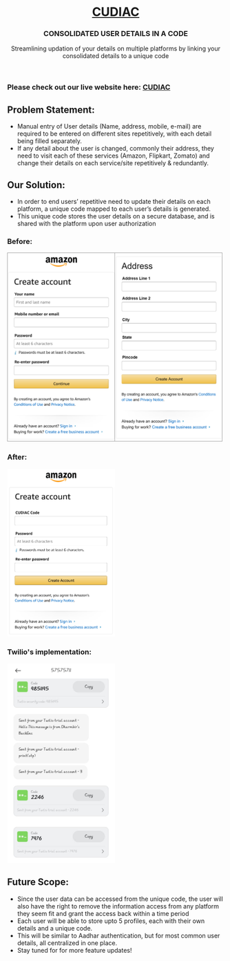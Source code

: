 <h1 align="center"><a href="http://cudiac.co/">CUDIAC</a></h1>
<h3 align="center">CONSOLIDATED USER DETAILS IN A CODE</h3>
<p align="center">Streamlining updation of your details on multiple platforms by linking your consolidated details to a unique code</p>

<br>

### Please check out our live website here: <a href="https://hs20230409.pythonanywhere.com/app1/">CUDIAC</a>

## Problem Statement:
- Manual entry of User details (Name, address, mobile, e-mail) are required to be entered on different sites repetitively, with each detail being filled separately.
- If any detail about the user is changed, commonly their address, they need to visit each of these services (Amazon, Flipkart, Zomato) and change their details on each service/site repetitively & redundantly. 
## Our Solution:
- In order to end users’ repetitive need to update their details on each platform, a unique code mapped to each user’s details is generated.
- This unique code stores the user details on a secure database, and is shared with the platform upon user authorization

<h3>Before:</h3>
<img src="./img/Bfr_Full.png" width="500px"></img>
<h3>After:</h3>
<img src="./img/Aftr.png" width="250px"></img>
<h3>Twilio's implementation:</h3>
<img src="https://raw.githubusercontent.com/hitensam/CUDIAC/main/img/OTP_Twilio.png" width="250px"></img>

<!--<img src="https://user-images.githubusercontent.com/30778907/230761607-bfeeaa36-5e05-4393-ab29-91ee71154159.png" width="250px"></img>-->


## Future Scope:
- Since the user data can be accessed from the unique code, the user will also have the right to remove the information access from any platform they seem fit and grant the access back within a time period
- Each user will be able to store upto 5 profiles, each with their own details and a unique code. 
- This will be similar to Aadhar authentication, but for most common user details, all centralized in one place.
- Stay tuned for for more feature updates!
